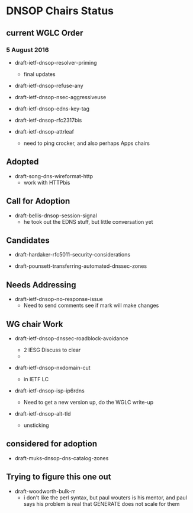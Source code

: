 # DNSOP Chairs Status

## current WGLC Order
### 5 August 2016

* draft-ietf-dnsop-resolver-priming
    - final updates
    
* draft-ietf-dnsop-refuse-any

* draft-ietf-dnsop-nsec-aggressiveuse

* draft-ietf-dnsop-edns-key-tag

* draft-ietf-dnsop-rfc2317bis

* draft-ietf-dnsop-attrleaf
    - need to ping crocker, and also perhaps Apps chairs

## Adopted

* draft-song-dns-wireformat-http
    - work with HTTPbis
    
## Call for Adoption

* draft-bellis-dnsop-session-signal
    - he took out the EDNS stuff, but little conversation yet

## Candidates

* draft-hardaker-rfc5011-security-considerations

* draft-pounsett-transferring-automated-dnssec-zones

## Needs Addressing

* draft-ietf-dnsop-no-response-issue
    - Need to send comments see if mark will make changes
    
## WG chair Work

* draft-ietf-dnsop-dnssec-roadblock-avoidance
    - 2 IESG Discuss to clear
    - 
* draft-ietf-dnsop-nxdomain-cut
    - in IETF LC

* draft-ietf-dnsop-isp-ip6rdns
    - Need to get a new version up, do the WGLC write-up

* draft-ietf-dnsop-alt-tld
    - unsticking
      
## considered for adoption

* draft-muks-dnsop-dns-catalog-zones

## Trying to figure this one out

* draft-woodworth-bulk-rr
    - i don't like the perl syntax, but paul wouters is his mentor, and paul says his problem is real that GENERATE does not scale for them
